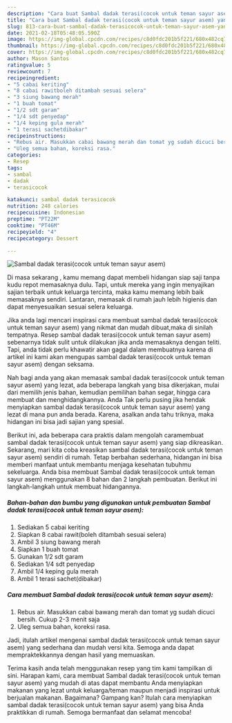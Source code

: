 ```yaml
---
description: "Cara buat Sambal dadak terasi(cocok untuk teman sayur asem) yang lezat Untuk Jualan"
title: "Cara buat Sambal dadak terasi(cocok untuk teman sayur asem) yang lezat Untuk Jualan"
slug: 813-cara-buat-sambal-dadak-terasicocok-untuk-teman-sayur-asem-yang-lezat-untuk-jualan
date: 2021-02-18T05:48:05.590Z
image: https://img-global.cpcdn.com/recipes/c8d0fdc201b5f221/680x482cq70/sambal-dadak-terasicocok-untuk-teman-sayur-asem-foto-resep-utama.jpg
thumbnail: https://img-global.cpcdn.com/recipes/c8d0fdc201b5f221/680x482cq70/sambal-dadak-terasicocok-untuk-teman-sayur-asem-foto-resep-utama.jpg
cover: https://img-global.cpcdn.com/recipes/c8d0fdc201b5f221/680x482cq70/sambal-dadak-terasicocok-untuk-teman-sayur-asem-foto-resep-utama.jpg
author: Mason Santos
ratingvalue: 5
reviewcount: 7
recipeingredient:
- "5 cabai keriting"
- "8 cabai rawitboleh ditambah sesuai selera"
- "3 siung bawang merah"
- "1 buah tomat"
- "1/2 sdt garam"
- "1/4 sdt penyedap"
- "1/4 keping gula merah"
- "1 terasi sachetdibakar"
recipeinstructions:
- "Rebus air. Masukkan cabai bawang merah dan tomat yg sudah dicuci bersih. Cukup 2-3 menit saja"
- "Uleg semua bahan, koreksi rasa."
categories:
- Resep
tags:
- sambal
- dadak
- terasicocok

katakunci: sambal dadak terasicocok 
nutrition: 248 calories
recipecuisine: Indonesian
preptime: "PT22M"
cooktime: "PT46M"
recipeyield: "4"
recipecategory: Dessert

---
```



![Sambal dadak terasi(cocok untuk teman sayur asem)](https://img-global.cpcdn.com/recipes/c8d0fdc201b5f221/680x482cq70/sambal-dadak-terasicocok-untuk-teman-sayur-asem-foto-resep-utama.jpg)

Di masa  sekarang , kamu memang dapat membeli hidangan siap saji tanpa kudu repot memasaknya dulu. Tapi, untuk mereka yang ingin menyajikan sajian terbaik untuk keluarga tercinta, maka kamu memang lebih baik memasaknya sendiri. Lantaran, memasak di rumah jauh lebih higienis dan dapat menyesuaikan sesuai selera keluarga.

Jika anda lagi mencari inspirasi cara membuat sambal dadak terasi(cocok untuk teman sayur asem) yang nikmat dan mudah dibuat,maka di sinilah tempatnya. Resep sambal dadak terasi(cocok untuk teman sayur asem)  sebenarnya tidak sulit untuk dilakukan jika anda memasaknya dengan teliti. Tapi, anda tidak perlu khawatir akan gagal dalam membuatnya 
karena di artikel ini kami akan mengupas sambal dadak terasi(cocok untuk teman sayur asem) dengan seksama.  



Nah bagi anda yang akan memasak sambal dadak terasi(cocok untuk teman sayur asem) yang lezat, ada beberapa langkah yang bisa dikerjakan, mulai dari memilih jenis bahan, kemudian pemilihan bahan segar, hingga cara membuat dan menghidangkannya. Anda Tak perlu pusing jika hendak menyiapkan sambal dadak terasi(cocok untuk teman sayur asem) yang lezat di mana pun anda berada. Karena, asalkan anda  tahu triknya, maka hidangan ini bisa jadi sajian yang spesial.

Berikut ini, ada beberapa cara praktis  dalam mengolah caramembuat sambal dadak terasi(cocok untuk teman sayur asem) yang siap dikreasikan. Sekarang, mari kita coba kreasikan sambal dadak terasi(cocok untuk teman sayur asem) sendiri di rumah. Tetap berbahan sederhana, hidangan ini bisa memberi manfaat untuk membantu menjaga kesehatan tubuhmu sekeluarga. Anda bisa membuat Sambal dadak terasi(cocok untuk teman sayur asem) menggunakan 8 bahan dan 2 langkah pembuatan. Berikut ini langkah-langkah untuk membuat hidangannya.

<!--inarticleads1-->

##### Bahan-bahan dan bumbu yang digunakan untuk pembuatan Sambal dadak terasi(cocok untuk teman sayur asem):

1. Sediakan 5 cabai keriting
1. Siapkan 8 cabai rawit(boleh ditambah sesuai selera)
1. Ambil 3 siung bawang merah
1. Siapkan 1 buah tomat
1. Gunakan 1/2 sdt garam
1. Sediakan 1/4 sdt penyedap
1. Ambil 1/4 keping gula merah
1. Ambil 1 terasi sachet(dibakar)




<!--inarticleads2-->

##### Cara membuat Sambal dadak terasi(cocok untuk teman sayur asem):

1. Rebus air. Masukkan cabai bawang merah dan tomat yg sudah dicuci bersih. Cukup 2-3 menit saja
1. Uleg semua bahan, koreksi rasa.




Jadi, itulah artikel mengenai  sambal dadak terasi(cocok untuk teman sayur asem)  yang sederhana dan mudah versi kita. Semoga anda dapat mempraktekkannya dengan hasil yang memuaskan. 

Terima kasih anda telah menggunakan resep yang tim kami tampilkan di sini. Harapan kami, cara membuat  Sambal dadak terasi(cocok untuk teman sayur asem) yang mudah di atas dapat membantu Anda menyiapkan makanan yang lezat untuk keluarga/teman maupun menjadi inspirasi untuk berjualan makanan. Bagaimana? Gampang kan? Itulah cara menyiapkan sambal dadak terasi(cocok untuk teman sayur asem) yang bisa Anda praktikkan di rumah. Semoga bermanfaat dan selamat mencoba!

